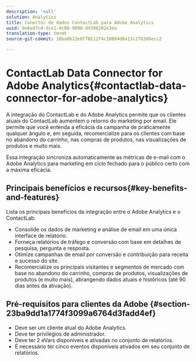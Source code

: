 ```yaml
---
description: 'null'
solution: Analytics
title: Conector de dados ContactLab para Adobe Analytics
uuid: 9e6ed7cd-dce1-4c00-9090-d4306202e3ea
translation-type: tm+mt
source-git-commit: 16ba0b12e0f70112f4c10804d0a13c278388ecc2

---
```



# ContactLab Data Connector for Adobe Analytics{#contactlab-data-connector-for-adobe-analytics}

A integração do ContactLab e do Adobe Analytics permite que os clientes atuais do ContactLab aumentem o retorno do marketing por email. Ele permite que você entenda a eficácia da campanha de praticamente qualquer ângulo e, em seguida, recomercialize para os clientes com base no abandono do carrinho, nas compras de produtos, nas visualizações de produtos e muito mais.

Essa integração sincroniza automaticamente as métricas de e-mail com o Adobe Analytics para marketing em ciclo fechado para o público certo com a máxima eficácia.

## Principais benefícios e recursos{#key-benefits-and-features}

Lista os principais benefícios da integração entre o Adobe Analytics e o ContactLab.

* Consolide os dados de marketing e análise de email em uma única interface de relatório.
* Forneça relatórios de tráfego e conversão com base em detalhes de pesquisa, pergunta e resposta.
* Otimize campanhas de email por conversão e contribuição para receita e sucesso do site.
* Recomercialize os principais visitantes e segmentos de mercado com base no abandono do carrinho, compras de produtos, visualizações de produtos (e muito mais), abrangendo dados atuais e históricos (até 90 dias antes da ativação).

## Pré-requisitos para clientes da Adobe {#section-23ba9dd1a1774f3099a6764d3fadd4ef}

* Deve ser um cliente atual do Adobe Analytics.
* Deve ter privilégios de administrador.
* Deve ter 2 eVars disponíveis e ativadas no conjunto de relatórios.
* É necessário ter cinco eventos disponíveis ativados em seu conjunto de relatórios.
